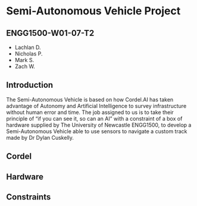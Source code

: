 # Semi-Autonomous Vehicle Project
## ENGG1500-W01-07-T2
- Lachlan D.
- Nicholas P.
- Mark S.
- Zach W.

## Introduction
The Semi-Autonomous Vehicle is based on how Cordel.AI has taken advantage of Autonomy and Artificial Intelligence to survey infrastructure without human error and time. The job assigned to us is to take their principle of “if you can see it, so can an AI” with a constraint of a box of hardware supplied by The University of Newcastle ENGG1500, to develop a Semi-Autonomous Vehicle able to use sensors to navigate a custom track made by Dr Dylan Cuskelly.

## Cordel

## Hardware

## Constraints

